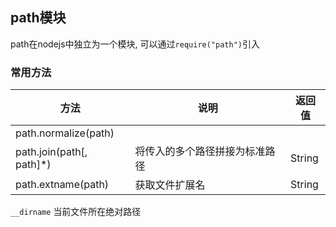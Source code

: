 ## path模块

path在nodejs中独立为一个模块, 可以通过`require("path")`引入

### 常用方法

| 方法                     | 说明                           | 返回值 |
| ------------------------ | ------------------------------ | ------ |
| path.normalize(path)     |                                |        |
| path.join(path[, path]*) | 将传入的多个路径拼接为标准路径 | String |
| path.extname(path)       | 获取文件扩展名                 | String |

`__dirname` 当前文件所在绝对路径